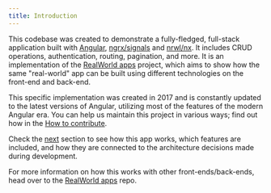 ```yaml
---
title: Introduction
---
```


This codebase was created to demonstrate a fully-fledged, full-stack application built with [Angular](https://angular.dev/), [ngrx/signals](https://ngrx.io/guide/signals) and [nrwl/nx](https://nx.dev/). It includes CRUD operations, authentication, routing, pagination, and more. It is an implementation of the [RealWorld apps](https://github.com/gothinkster/realworld) project, which aims to show how the same "real-world" app can be built using different technologies on the front-end and back-end.

This specific implementation was created in 2017 and is constantly updated to the latest versions of Angular, utilizing most of the features of the modern Angular era. You can help us maintain this project in various ways; find out how in the [How to contribute](../how-to-contribute).

Check the [next](./features) section to see how this app works, which features are included, and how they are connected to the architecture decisions made during development.

For more information on how this works with other front-ends/back-ends, head over to the [RealWorld apps](https://github.com/gothinkster/realworld) repo.
